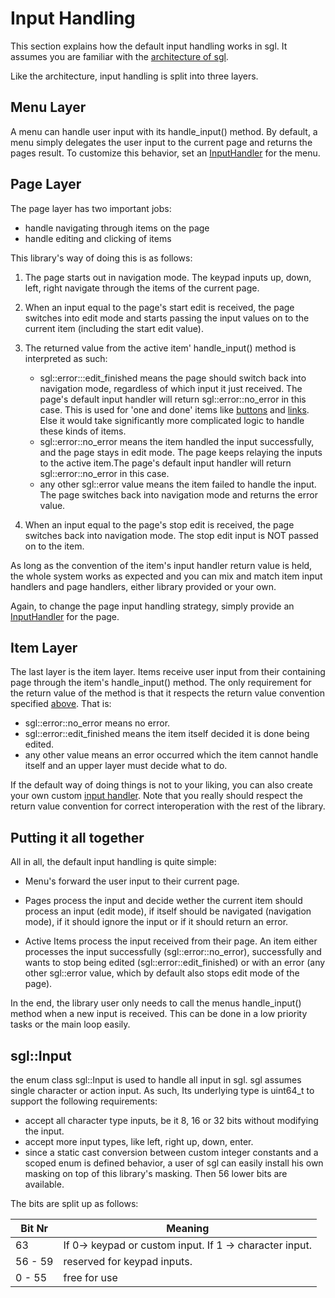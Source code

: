 # Input Handling

This section explains how the default input handling works in sgl.
It assumes you are familiar with the [architecture of sgl](architecture.md).

Like the architecture, input handling is split into three layers.

## Menu Layer

A menu can handle user input with its handle_input() method. By default, a menu
simply delegates the user input to the current page and returns the pages result.
To customize this behavior, set an [InputHandler](concepts.md#input-handler) for
the menu.

## Page Layer

The page layer has two important jobs:

- handle navigating through items on the page
- handle editing and clicking of items

This library's way of doing this is as follows:

1. The page starts out in navigation mode. The keypad inputs up, down, left,
  right navigate through the items of the current page.
2. When an input equal to the page's start edit is received, the page switches
  into edit mode and starts passing the input values on to the current item
  (including the start edit value).

3. The returned value from the active item' handle_input() method is interpreted
  as such:
     - sgl::error:::edit_finished means the page should switch back into
      navigation mode, regardless of which input it just received. The page's
      default input handler will return sgl::error::no_error in this case.
      This is used for 'one and done' items like [buttons](#sgl::Button)
      and [links](#sgl::PageLink). Else it would take significantly more 
      complicated logic to handle these kinds of items.
     - sgl::error::no_error means the item handled the input successfully, and
      the page stays in edit mode. The page keeps relaying the inputs to the active
      item.The page's default input handler will return sgl::error::no_error in
      this case.
     - any other sgl::error value means the item failed to handle the input.
      The page switches back into navigation mode and returns the error value.

4. When an input equal to the page's stop edit is received, the page switches
back into navigation mode. The stop edit input is NOT passed on to the item.

As long as the convention of the item's input handler return value is held, the
whole system works as expected and you can mix and match item input handlers
and page handlers, either library provided or your own.

Again, to change the page input handling strategy, simply provide an
[InputHandler](concepts.md#input-handler) for the page.

## Item Layer

The last layer is the item layer. Items receive user input from their containing
page through the item's handle_input() method. The only requirement for the return
value of the method is that it respects the return value convention specified
[above](input_Handling.md#page-layer). That is:

- sgl::error::no_error means no error.
- sgl::error::edit_finished means the item itself decided it is done being edited.
- any other value means an error occurred which the item cannot handle itself and
  an upper layer must decide what to do.

If the default way of doing things is not to your liking, you can also create your
own custom [input handler](concepts.md#input-handler). Note that you really should
respect the return value convention for correct interoperation with the rest of the
library.

## Putting it all together

All in all, the default input handling is quite simple:

- Menu's forward the user input to their current page.

- Pages process the input and decide wether the current item should process an
  input (edit mode), if itself should be navigated (navigation mode), if it should
  ignore the input or if it should return an error.

- Active Items process the input received from their page. An item either processes
  the input successfully (sgl::error::no_error), successfully and wants to stop being
  edited (sgl::error::edit_finished) or with an error (any other sgl::error value,
  which by default also stops edit mode of the page).

In the end, the library user only needs to call the menus handle_input() method
when a new input is received. This can be done in a low priority tasks or the
main loop easily.

## sgl::Input

the enum class sgl::Input is used to handle all input in sgl. sgl assumes single
character or action input. As such, Its underlying type is uint64_t to support the
following requirements:

- accept all character type inputs, be it 8, 16 or 32 bits without modifying the
  input.
- accept more input types, like left, right up, down, enter.
- since a static cast conversion between custom integer constants and a scoped
  enum is defined behavior, a user of sgl can easily install his own masking on
  top of this library's masking. Then 56 lower bits are available.

The bits are split up as follows:

| Bit Nr  | Meaning                                                 |
| ------- | --------------------------------------------------------|
| 63      | If 0-> keypad or custom input. If 1 -> character input. |
| 56 - 59 | reserved for keypad inputs.                             |
| 0 - 55  | free for use                                            |
